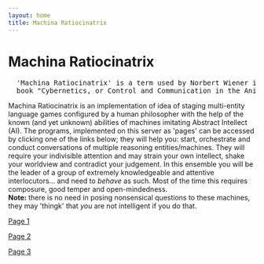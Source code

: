 ```yaml
---
layout: home
title: Machina Ratiocinatrix
---
```

# Machina Ratiocinatrix
<pre>
  'Machina Ratiocinatrix' is a term used by Norbert Wiener in the introduction to his 
  book "Cybernetics, or Control and Communication in the Animal and the Machine".
</pre>
Machina Ratiocinatrix is an implementation of idea of staging multi-entity language games configured by a human philosopher with the help of the known (and yet unknown) abilities of machines imitating Abstract Intellect (AI). The programs, implemented on this server as 'pages' can be accessed by clicking one of the links below; they will help you: start, orchestrate and conduct conversations of multiple reasoning entities/machines. They will require your indivisible attention and may strain your own intellect, shake your worldview and contradict your judgement. In this ensemble you will be the leader of a group of extremely knowledgeable and attentive interlocutors... and need to _behave_ as such. Most of the time this requires composure, good temper and open-mindedness.<br>**Note:** there is no need in posing nonsensical questions to these machines, they may 'thingk' that _you_ are not intelligent if you do that.


[Page 1](./pages/page_1)

[Page 2](./pages/page_2)

[Page 3](./pages/page_3.html)

